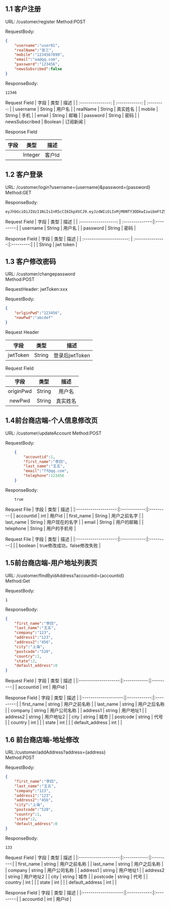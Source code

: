 ## 1.1 客户注册

URL: /customer/register
Method:POST

RequestBody:
```json
{
    "username":"user01",
    "realName":"张三",
    "mobile":"1234567890",
    "email":"aa@qq.com",
    "password":"123456",
    "newsSubsribed":false
}
```

ResponseBody:
```
12346
```

Request Field
| 字段 | 类型 | 描述 |
| :---------------: | :------------: | :--------: |
| username | String | 用户名 |
| realName | String | 真实姓名 |
| mobile | String | 手机 |
| email | String | 邮箱 |
| password | String | 密码 |
| newsSubscribed | Boolean | 订阅新闻 |

Response Field  

| 字段     |     类型 |   描述   | 
| :--------------: | :--------:| :------: |
|    | Integer   | 客户Id    |

## 1.2 客户登录
URL: /customer/login?username={username}&password={password}  
Method:GET  

ResponseBody:
```
eyJhbGciOiJIUzI1NiIsInR5cCI6IkpXVCJ9.eyJzdWIiOiIxMjM0NTY3ODkwIiwibmFtZSI6IkpvaG4gRG9lIiwiaWF0IjoxNTE2MjM5MDIyfQ.SflKxwRJSMeKKF2QT4fwpMeJf36POk6yJV_adQssw5c
```

Request Field
| 字段 | 类型 | 描述 |
| :------------------: | :--------------:|:---------:|
| username | String | 用户名 |
| password | String | 密码 |

Response Field
| 字段 | 类型 | 描述 |
| :----------------------: | :---------------:|:---------:|
|   | String | jwt token |

## 1.3 客户修改密码
URL: /customer/changepassword  
Method:POST  

RequestHeader:
jwtToken:xxx

RequestBody:
```json
{
    "orlginPwd":"123456",
    "newPwd":"abcdef"
}
```

Request Header

| 字段 | 类型 | 描述 |
| :--------------------: | :------------: | :--------: |
| jwtToken | String | 登录后jwtToken |

Request Field

| 字段 | 类型 | 描述 |
|:--------------------:|:------------:|:---------:|
| originPwd | String | 用户名 |
| newPwd | String | 真实姓名 |

## 1.4前台商店端-个人信息修改页
URL: /customer/updateAccount
Method:POST

RequestBody:
```json
    {
        "accountid":1,
        "first_name":"李四",
        "last_name":"王五",
        "email":"ff@qq.com",
        "telephone":123456
    }
```

ResponseBody:
```
    true
```
Request File
| 字段 | 类型 | 描述 |
|:--------------------:|:------------:|:---------:|
| accountid | int | 用户id |
| first_name | String | 用户之前名字 |
| last_name | String | 用户现在的名字 |
| email | String | 用户的邮箱 |
| telephone | String | 用户的手机号 |


Request File
| 字段 | 类型 | 描述 |
|:--------------------:|:------------:|:---------:|
|  | boolean | true修改成功，false修改失败 |

## 1.5前台商店端-用户地址列表页
URL: /customer/findByidAddress?accountid={accountid}  
Method:Get  

RequestBody:
```
1
```

ResponseBody:
```json
{
    "first_name":"李四",
    "last_name":"王五",
    "company":"123",
    "address1":"123",
    "address2":"456",
    "city":"上海",
    "postcode":"520",
    "country":1,
    "state":2,
    "default_address":0
}
```

Request Field
| 字段 | 类型 | 描述 |
|:--------------------:|:------------:|:---------:|
| accountid | int | 用户id |

Response Field
| 字段 | 类型 | 描述 |
|:--------------------:|:------------:|:---------:|
| first_name | string | 用户之前名称 |
| last_name | string | 用户之后名称 |
| company | string | 用户公司名称 |
| address1 | string | 用户地址1 |
| address2 | string | 用户地址2 |
| city | string | 城市 |
| postcode | string | 代号 |
| country | int |  |
| state | int |  |
| default_address | int |  |

## 1.6 前台商店端-地址修改
URL:/customer/addAddress?address={address}  
Method:POST  

RequestBody:
```json
{
    "first_name":"李四",
    "last_name":"王五",
    "company":"123",
    "address1":"123",
    "address2":"456",
    "city":"上海",
    "postcode":"520",
    "country":1,
    "state":2,
    "default_address":0
}
```

ResponseBody:
```
133
```

Request Field
| 字段 | 类型 | 描述 |
|:--------------------:|:------------:|:---------:|
| first_name | string | 用户之前名称 |
| last_name | string | 用户之后名称 |
| company | string | 用户公司名称 |
| address1 | string | 用户地址1 |
| address2 | string | 用户地址2 |
| city | string | 城市 |
| postcode | string | 代号 |
| country | int |  |
| state | int |  |
| default_address | int |  |

Response Field
| 字段 | 类型 | 描述 |
|:--------------------:|:------------:|:---------:|
| accountid | int | 用户id |